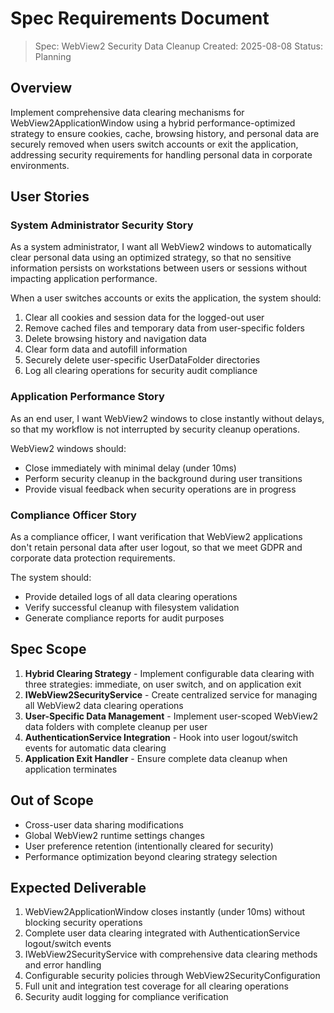 # Spec Requirements Document

> Spec: WebView2 Security Data Cleanup
> Created: 2025-08-08
> Status: Planning

## Overview

Implement comprehensive data clearing mechanisms for WebView2ApplicationWindow using a hybrid performance-optimized strategy to ensure cookies, cache, browsing history, and personal data are securely removed when users switch accounts or exit the application, addressing security requirements for handling personal data in corporate environments.

## User Stories

### System Administrator Security Story

As a system administrator, I want all WebView2 windows to automatically clear personal data using an optimized strategy, so that no sensitive information persists on workstations between users or sessions without impacting application performance.

When a user switches accounts or exits the application, the system should:
1. Clear all cookies and session data for the logged-out user
2. Remove cached files and temporary data from user-specific folders
3. Delete browsing history and navigation data
4. Clear form data and autofill information
5. Securely delete user-specific UserDataFolder directories
6. Log all clearing operations for security audit compliance

### Application Performance Story

As an end user, I want WebView2 windows to close instantly without delays, so that my workflow is not interrupted by security cleanup operations.

WebView2 windows should:
- Close immediately with minimal delay (under 10ms)
- Perform security cleanup in the background during user transitions
- Provide visual feedback when security operations are in progress

### Compliance Officer Story

As a compliance officer, I want verification that WebView2 applications don't retain personal data after user logout, so that we meet GDPR and corporate data protection requirements.

The system should:
- Provide detailed logs of all data clearing operations
- Verify successful cleanup with filesystem validation
- Generate compliance reports for audit purposes

## Spec Scope

1. **Hybrid Clearing Strategy** - Implement configurable data clearing with three strategies: immediate, on user switch, and on application exit
2. **IWebView2SecurityService** - Create centralized service for managing all WebView2 data clearing operations
3. **User-Specific Data Management** - Implement user-scoped WebView2 data folders with complete cleanup per user
4. **AuthenticationService Integration** - Hook into user logout/switch events for automatic data clearing
5. **Application Exit Handler** - Ensure complete data cleanup when application terminates

## Out of Scope

- Cross-user data sharing modifications
- Global WebView2 runtime settings changes
- User preference retention (intentionally cleared for security)
- Performance optimization beyond clearing strategy selection

## Expected Deliverable

1. WebView2ApplicationWindow closes instantly (under 10ms) without blocking security operations
2. Complete user data clearing integrated with AuthenticationService logout/switch events
3. IWebView2SecurityService with comprehensive data clearing methods and error handling
4. Configurable security policies through WebView2SecurityConfiguration
5. Full unit and integration test coverage for all clearing operations
6. Security audit logging for compliance verification